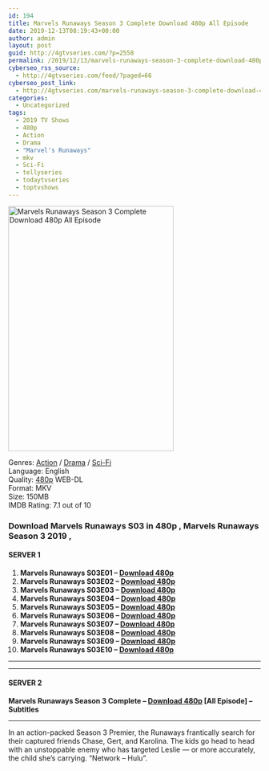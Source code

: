```yaml
---
id: 194
title: Marvels Runaways Season 3 Complete Download 480p All Episode
date: 2019-12-13T08:19:43+00:00
author: admin
layout: post
guid: http://4gtvseries.com/?p=2558
permalink: /2019/12/13/marvels-runaways-season-3-complete-download-480p-all-episode/
cyberseo_rss_source:
  - http://4gtvseries.com/feed/?paged=66
cyberseo_post_link:
  - http://4gtvseries.com/marvels-runaways-season-3-complete-download-480p-all-episode/
categories:
  - Uncategorized
tags:
  - 2019 TV Shows
  - 480p
  - Action
  - Drama
  - "Marvel's Runaways"
  - mkv
  - Sci-Fi
  - tellyseries
  - todaytvseries
  - toptvshows
---
```

<img loading="lazy" class="aligncenter" src="https://3.bp.blogspot.com/-M4zMOJcuwYo/XfNJOgqj0ZI/AAAAAAAAAdM/dmU6WwL5Oe4Kocp-5BFZeaIHL930HljSwCK4BGAYYCw/s1600/Marvels%2BRunaways%2BSeason%2B3.jpg" alt="Marvels Runaways Season 3 Complete Download 480p All Episode" width="330" height="488" />

Genres: <a href="http://4gtvseries.com/tag/action/" data-wpel-link="internal">Action</a> /&nbsp;<a href="http://4gtvseries.com/tag/drama/" data-wpel-link="internal">Drama</a> / <a href="http://4gtvseries.com/tag/sci-fi/" data-wpel-link="internal">Sci-Fi</a>  
Language: English  
Quality:&nbsp;<a href="http://4gtvseries.com/tag/480p/" data-wpel-link="internal">480p</a> WEB-DL  
Format: MKV  
Size: 150MB  
IMDB Rating: 7.1 out of 10

### **Download Marvels Runaways S03 in 480p , Marvels Runaways Season 3 2019 ,&nbsp;**

#### <span><strong>SERVER 1</strong></span>

  1. **Marvels Runaways S03E01 – <a href="http://slink.dl480p.xyz/cRjuLlPM" data-wpel-link="external" target="_blank" rel="nofollow external noopener noreferrer" class="wpel-icon-left"><i class="wpel-icon fa fa-download" aria-hidden="true"></i>Download 480p</a>**
  2. **Marvels Runaways S03E02 – <a href="http://slink.dl480p.xyz/NyHR8X" data-wpel-link="external" target="_blank" rel="nofollow external noopener noreferrer" class="wpel-icon-left"><i class="wpel-icon fa fa-download" aria-hidden="true"></i>Download 480p</a>**
  3. **Marvels Runaways S03E03 – <a href="http://slink.dl480p.xyz/620C1lV" data-wpel-link="external" target="_blank" rel="nofollow external noopener noreferrer" class="wpel-icon-left"><i class="wpel-icon fa fa-download" aria-hidden="true"></i>Download 480p</a>**
  4. **Marvels Runaways S03E04 – <a href="http://slink.dl480p.xyz/rjK4vke" data-wpel-link="external" target="_blank" rel="nofollow external noopener noreferrer" class="wpel-icon-left"><i class="wpel-icon fa fa-download" aria-hidden="true"></i>Download 480p</a>**
  5. **Marvels Runaways S03E05 – <a href="http://slink.dl480p.xyz/Rpi8" data-wpel-link="external" target="_blank" rel="nofollow external noopener noreferrer" class="wpel-icon-left"><i class="wpel-icon fa fa-download" aria-hidden="true"></i>Download 480p</a>**
  6. **Marvels Runaways S03E06 – <a href="http://slink.dl480p.xyz/eOoghBsU" data-wpel-link="external" target="_blank" rel="nofollow external noopener noreferrer" class="wpel-icon-left"><i class="wpel-icon fa fa-download" aria-hidden="true"></i>Download 480p</a>**
  7. **Marvels Runaways S03E07 – <a href="http://slink.dl480p.xyz/JiU1S07R" data-wpel-link="external" target="_blank" rel="nofollow external noopener noreferrer" class="wpel-icon-left"><i class="wpel-icon fa fa-download" aria-hidden="true"></i>Download 480p</a>**
  8. **Marvels Runaways S03E08 – <a href="http://slink.dl480p.xyz/ubcyrzl" data-wpel-link="external" target="_blank" rel="nofollow external noopener noreferrer" class="wpel-icon-left"><i class="wpel-icon fa fa-download" aria-hidden="true"></i>Download 480p</a>**
  9. **Marvels Runaways S03E09 – <a href="http://slink.dl480p.xyz/va0GSFM" data-wpel-link="external" target="_blank" rel="nofollow external noopener noreferrer" class="wpel-icon-left"><i class="wpel-icon fa fa-download" aria-hidden="true"></i>Download 480p</a>**
 10. **Marvels Runaways S03E10 – <a href="http://slink.dl480p.xyz/meNyDb" data-wpel-link="external" target="_blank" rel="nofollow external noopener noreferrer" class="wpel-icon-left"><i class="wpel-icon fa fa-download" aria-hidden="true"></i>Download 480p</a>**

* * *

* * *

#### <span><strong>SERVER 2</strong></span>

**Marvels Runaways Season 3 Complete – <a href="http://dl480p.xyz/2600/" data-wpel-link="external" target="_blank" rel="nofollow external noopener noreferrer" class="wpel-icon-left"><i class="wpel-icon fa fa-download" aria-hidden="true"></i>Download 480p</a> [All Episode] – Subtitles**

* * *

In an action-packed Season 3 Premier, the Runaways frantically search for their captured friends Chase, Gert, and Karolina. The kids go head to head with an unstoppable enemy who has targeted Leslie — or more accurately, the child she’s carrying. “Network – Hulu”.

<div align="center">
</div>
